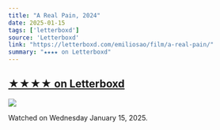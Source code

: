 ```yaml
---
title: "A Real Pain, 2024"
date: 2025-01-15
tags: ['letterboxd']
source: 'Letterboxd'
link: "https://letterboxd.com/emiliosao/film/a-real-pain/"
summary: "★★★★ on Letterboxd"
---
```


## [★★★★ on Letterboxd](https://letterboxd.com/emiliosao/film/a-real-pain/)

<p><img src="https://a.ltrbxd.com/resized/film-poster/9/1/3/2/5/8/913258-a-real-pain-0-600-0-900-crop.jpg?v=893a943872" /></p>
<p>Watched on Wednesday January 15, 2025.</p>